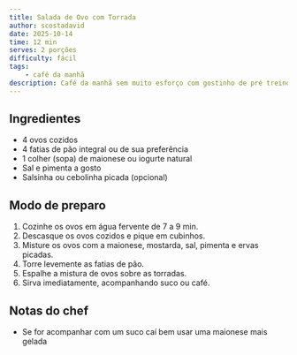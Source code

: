 ```yaml
---
title: Salada de Ovo com Torrada
author: scostadavid
date: 2025-10-14
time: 12 min
serves: 2 porções
difficulty: fácil
tags: 
    - café da manhã
description: Café da manhã sem muito esforço com gostinho de pré treino
---
```


## Ingredientes

- 4 ovos cozidos  
- 4 fatias de pão integral ou de sua preferência  
- 1 colher (sopa) de maionese ou iogurte natural  
- Sal e pimenta a gosto  
- Salsinha ou cebolinha picada (opcional)

## Modo de preparo

1. Cozinhe os ovos em água fervente de 7 a 9 min. 
2. Descasque os ovos cozidos e pique em cubinhos.  
3. Misture os ovos com a maionese, mostarda, sal, pimenta e ervas picadas.  
4. Torre levemente as fatias de pão.  
5. Espalhe a mistura de ovos sobre as torradas.  
6. Sirva imediatamente, acompanhando suco ou café.

## Notas do chef

- Se for acompanhar com um suco caí bem usar uma maionese mais gelada 